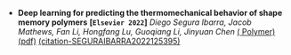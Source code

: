 - **Deep learning for predicting the thermomechanical behavior of shape
memory polymers**
 **[`Elsevier 2022`]** *Diego Segura Ibarra, Jacob Mathews, Fan Li, Hongfang Lu, Guoqiang Li, Jinyuan Chen* [( Polymer)](https://www.sciencedirect.com/science/article/abs/pii/S0032386122008825) [(pdf)](./paper-pdf/Polymer%20paper.pdf) [(citation-SEGURAIBARRA2022125395)](./../citation_articles.md)
